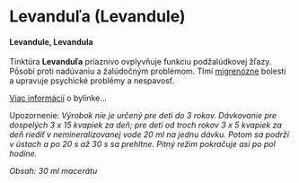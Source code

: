 Levanduľa (Levandule)
=====================

#### Levandule, Levandula

Tinktúra **Levanduľa** priaznivo ovplyvňuje funkciu podžalúdkovej žľazy. Pôsobí
proti nadúvaniu a žalúdočným problémom. Tlmí
[migrenózne](/sip/diagnozy/migrena) bolesti a upravuje psychické
problémy a nespavosť.

[Viac informácií](/sip/bylinky/levandula-lekarska/) o bylinke…

Upozornenie: *Výrobok nie je určený pre deti do 3 rokov. Dávkovanie pre
dospelých 3 x 15 kvapiek za deň; pre deti od troch rokov 3 x 5 kvapiek za deň
riediť v nemineralizovanej vode 20 ml na jednu dávku. Potom sa podrží v ústach a
po 20 s až 30 s sa prehltne. Pitný režim pokračuje asi po pol hodine.*

*Obsah: 30 ml macerátu*

